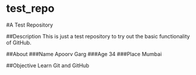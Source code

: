 test_repo
=========

#A Test Repository


##Description
This is just a test repository to try out the basic functionality of GitHub.


##About
###Name
Apoorv Garg
###Age
34
###Place
Mumbai


##Objective
Learn Git and GitHub

